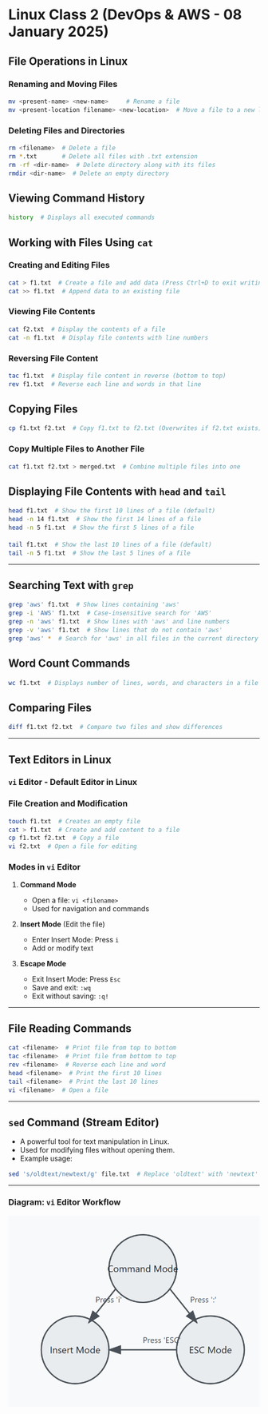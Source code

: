 # Linux Class 2 (DevOps & AWS - 08 January 2025)

## File Operations in Linux

### Renaming and Moving Files
```sh
mv <present-name> <new-name>     # Rename a file
mv <present-location filename> <new-location>  # Move a file to a new location
```

### Deleting Files and Directories
```sh
rm <filename>  # Delete a file
rm *.txt       # Delete all files with .txt extension
rm -rf <dir-name>  # Delete directory along with its files
rmdir <dir-name>  # Delete an empty directory
```

## Viewing Command History
```sh
history  # Displays all executed commands
```

## Working with Files Using `cat`

### Creating and Editing Files
```sh
cat > f1.txt  # Create a file and add data (Press Ctrl+D to exit writing mode)
cat >> f1.txt  # Append data to an existing file
```

### Viewing File Contents
```sh
cat f2.txt  # Display the contents of a file
cat -n f1.txt  # Display file contents with line numbers
```

### Reversing File Content
```sh
tac f1.txt  # Display file content in reverse (bottom to top)
rev f1.txt  # Reverse each line and words in that line
```

## Copying Files
```sh
cp f1.txt f2.txt  # Copy f1.txt to f2.txt (Overwrites if f2.txt exists)
```

### Copy Multiple Files to Another File
```sh
cat f1.txt f2.txt > merged.txt  # Combine multiple files into one
```

## Displaying File Contents with `head` and `tail`
```sh
head f1.txt  # Show the first 10 lines of a file (default)
head -n 14 f1.txt  # Show the first 14 lines of a file
head -n 5 f1.txt  # Show the first 5 lines of a file

tail f1.txt  # Show the last 10 lines of a file (default)
tail -n 5 f1.txt  # Show the last 5 lines of a file
```

---

## Searching Text with `grep`
```sh
grep 'aws' f1.txt  # Show lines containing 'aws'
grep -i 'AWS' f1.txt  # Case-insensitive search for 'AWS'
grep -n 'aws' f1.txt  # Show lines with 'aws' and line numbers
grep -v 'aws' f1.txt  # Show lines that do not contain 'aws'
grep 'aws' *  # Search for 'aws' in all files in the current directory
```

## Word Count Commands
```sh
wc f1.txt  # Displays number of lines, words, and characters in a file
```

## Comparing Files
```sh
diff f1.txt f2.txt  # Compare two files and show differences
```

---

## Text Editors in Linux
### `vi` Editor - Default Editor in Linux

### File Creation and Modification
```sh
touch f1.txt  # Creates an empty file
cat > f1.txt  # Create and add content to a file
cp f1.txt f2.txt  # Copy a file
vi f2.txt  # Open a file for editing
```

### Modes in `vi` Editor
1. **Command Mode**
   - Open a file: `vi <filename>`
   - Used for navigation and commands

2. **Insert Mode** (Edit the file)
   - Enter Insert Mode: Press `i`
   - Add or modify text

3. **Escape Mode**
   - Exit Insert Mode: Press `Esc`
   - Save and exit: `:wq`
   - Exit without saving: `:q!`

---

## File Reading Commands
```sh
cat <filename>  # Print file from top to bottom
tac <filename>  # Print file from bottom to top
rev <filename>  # Reverse each line and word
head <filename>  # Print the first 10 lines
tail <filename>  # Print the last 10 lines
vi <filename>  # Open a file
```

---

## `sed` Command (Stream Editor)
- A powerful tool for text manipulation in Linux.
- Used for modifying files without opening them.
- Example usage:
```sh
sed 's/oldtext/newtext/g' file.txt  # Replace 'oldtext' with 'newtext' in a file
```

---

### Diagram: `vi` Editor Workflow
![Image 1](images/linux/image1.png)